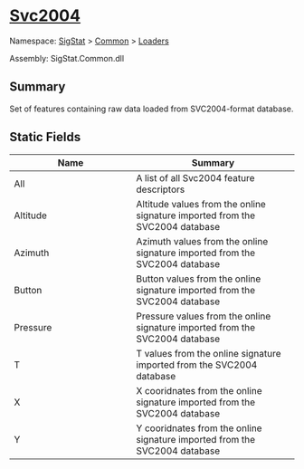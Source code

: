 # [Svc2004](./Svc2004.md)

Namespace: [SigStat]() > [Common](./../README.md) > [Loaders](./README.md)

Assembly: SigStat.Common.dll

## Summary
Set of features containing raw data loaded from SVC2004-format database.

## Static Fields

| Name | Summary | 
| --- | --- | 
| All<div style="width: 200px">| A list of all Svc2004 feature descriptors<div style="width: 200px">| <br>
| Altitude<div style="width: 200px">| Altitude values from the online signature imported from the SVC2004 database<div style="width: 200px">| <br>
| Azimuth<div style="width: 200px">| Azimuth values from the online signature imported from the SVC2004 database<div style="width: 200px">| <br>
| Button<div style="width: 200px">| Button values from the online signature imported from the SVC2004 database<div style="width: 200px">| <br>
| Pressure<div style="width: 200px">| Pressure values from the online signature imported from the SVC2004 database<div style="width: 200px">| <br>
| T<div style="width: 200px">| T values from the online signature imported from the SVC2004 database<div style="width: 200px">| <br>
| X<div style="width: 200px">| X cooridnates from the online signature imported from the SVC2004 database<div style="width: 200px">| <br>
| Y<div style="width: 200px">| Y cooridnates from the online signature imported from the SVC2004 database<div style="width: 200px">| <br>


